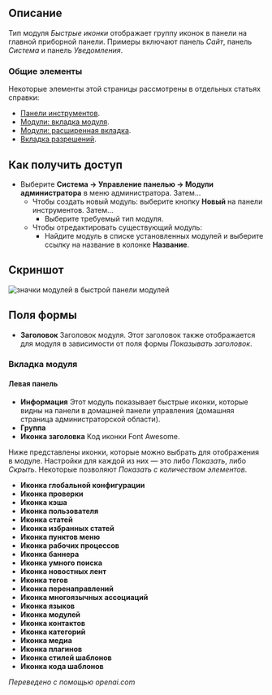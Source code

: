 <!-- Filename: Help4.x:Admin_Modules:_Quick_Icons / Display title: Модули: Быстрые значки -->

## Описание

Тип модуля *Быстрые иконки* отображает группу иконок в панели на главной
приборной панели. Примеры включают панель *Сайт*, панель *Система* и
панель *Уведомления*.

### Общие элементы

Некоторые элементы этой страницы рассмотрены в отдельных статьях справки:

* [Панели инструментов](jdocmanual?article=help/common-elements/toolbars).
* [Модули: вкладка модуля](jdocmanual?article=help/modules/modules-module-tab).
* [Модули: расширенная вкладка](jdocmanual?article=help/modules/modules-advanced-tab).
* [Вкладка разрешений](jdocmanual?article=help/common-elements/edit-permissions).

## Как получить доступ

- Выберите **Система → Управление панелью → Модули администратора** в
  меню администратора. Затем...
  - Чтобы создать новый модуль: выберите кнопку **Новый** на панели инструментов. Затем...
    - Выберите требуемый тип модуля.
  - Чтобы отредактировать существующий модуль:
    - Найдите модуль в списке установленных модулей и выберите
      ссылку на название в колонке **Название**.

## Скриншот

![значки модулей в быстрой панели модулей](../../../ru/images/modules-admin/modules-quick-icons-module-tab.png)

## Поля формы

- **Заголовок** Заголовок модуля. Этот заголовок также отображается для модуля в зависимости от поля формы *Показывать заголовок*.

### Вкладка модуля

#### Левая панель

- **Информация** Этот модуль показывает быстрые иконки, которые видны на панели в домашней панели управления (домашняя страница администраторской области).
- **Группа**
- **Иконка заголовка** Код иконки Font Awesome.

Ниже представлены иконки, которые можно выбрать для отображения в модуле. Настройки для каждой из них — это либо *Показать*, либо *Скрыть*. Некоторые позволяют *Показать с количеством элементов*.

- **Иконка глобальной конфигурации**
- **Иконка проверки**
- **Иконка кэша**
- **Иконка пользователя**
- **Иконка статей**
- **Иконка избранных статей**
- **Иконка пунктов меню**
- **Иконка рабочих процессов**
- **Иконка баннера**
- **Иконка умного поиска**
- **Иконка новостных лент**
- **Иконка тегов**
- **Иконка перенаправлений**
- **Иконка многоязычных ассоциаций**
- **Иконка языков**
- **Иконка модулей**
- **Иконка контактов**
- **Иконка категорий**
- **Иконка медиа**
- **Иконка плагинов**
- **Иконка стилей шаблонов**
- **Иконка кода шаблонов**

*Переведено с помощью openai.com*

